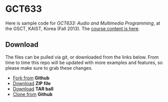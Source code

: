 GCT633
======

Here is sample code for *GCT633: Audio and Multimedia Programming*, at the GSCT, KAIST, Korea (Fall 2013). The [course content is here](http://grrrwaaa.github.com/gct633/).

## Download

The files can be pulled via git, or downloaded from the links below. From time to time this repo will be updated with more examples and features, so please make sure to grab these changes.

- [Fork from](https://github.com/grrrwaaa/gct633/fork_select) **Github**
- [Download](https://github.com/grrrwaaa/gct633/zipball/master) **ZIP file**
- [Download](https://github.com/grrrwaaa/gct633/tarball/master) **TAR ball**
- [Clone from](https://github.com/grrrwaaa/gct633) **Github**